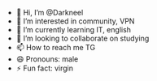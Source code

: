 - 👋 Hi, I’m @Darkneel
- 👀 I’m interested in community, VPN
- 🌱 I’m currently learning IT, english
- 💞️ I’m looking to collaborate on studying
- 📫 How to reach me TG
- 😄 Pronouns: male
- ⚡ Fun fact: virgin

<!---
Darkneel/Darkneel is a ✨ special ✨ repository because its `README.md` (this file) appears on your GitHub profile.
You can click the Preview link to take a look at your changes.
--->
